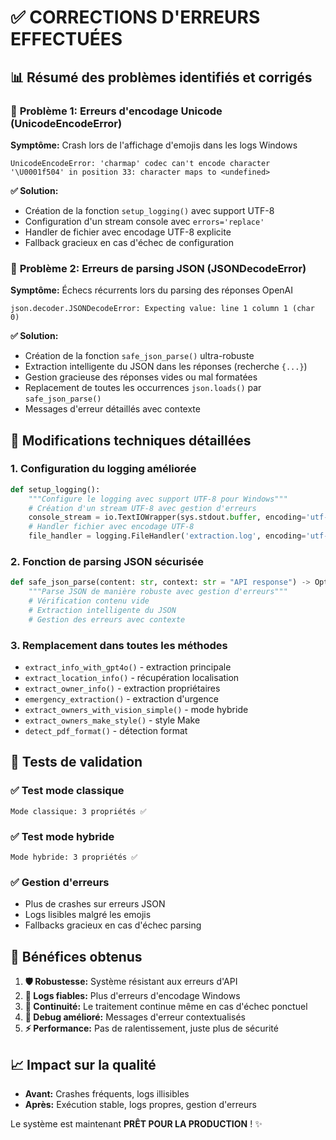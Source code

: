 # ✅ CORRECTIONS D'ERREURS EFFECTUÉES

## 📊 Résumé des problèmes identifiés et corrigés

### 🐛 **Problème 1: Erreurs d'encodage Unicode (UnicodeEncodeError)**
**Symptôme:** Crash lors de l'affichage d'emojis dans les logs Windows
```
UnicodeEncodeError: 'charmap' codec can't encode character '\U0001f504' in position 33: character maps to <undefined>
```

**✅ Solution:**
- Création de la fonction `setup_logging()` avec support UTF-8
- Configuration d'un stream console avec `errors='replace'`
- Handler de fichier avec encodage UTF-8 explicite
- Fallback gracieux en cas d'échec de configuration

### 🐛 **Problème 2: Erreurs de parsing JSON (JSONDecodeError)**
**Symptôme:** Échecs récurrents lors du parsing des réponses OpenAI
```
json.decoder.JSONDecodeError: Expecting value: line 1 column 1 (char 0)
```

**✅ Solution:**
- Création de la fonction `safe_json_parse()` ultra-robuste
- Extraction intelligente du JSON dans les réponses (recherche `{...}`)
- Gestion gracieuse des réponses vides ou mal formatées
- Replacement de toutes les occurrences `json.loads()` par `safe_json_parse()`
- Messages d'erreur détaillés avec contexte

## 🔧 **Modifications techniques détaillées**

### 1. **Configuration du logging améliorée**
```python
def setup_logging():
    """Configure le logging avec support UTF-8 pour Windows"""
    # Création d'un stream UTF-8 avec gestion d'erreurs
    console_stream = io.TextIOWrapper(sys.stdout.buffer, encoding='utf-8', errors='replace')
    # Handler fichier avec encodage UTF-8
    file_handler = logging.FileHandler('extraction.log', encoding='utf-8', mode='a')
```

### 2. **Fonction de parsing JSON sécurisée**
```python
def safe_json_parse(content: str, context: str = "API response") -> Optional[Dict]:
    """Parse JSON de manière robuste avec gestion d'erreurs"""
    # Vérification contenu vide
    # Extraction intelligente du JSON
    # Gestion des erreurs avec contexte
```

### 3. **Remplacement dans toutes les méthodes**
- `extract_info_with_gpt4o()` - extraction principale
- `extract_location_info()` - récupération localisation
- `extract_owner_info()` - extraction propriétaires  
- `emergency_extraction()` - extraction d'urgence
- `extract_owners_with_vision_simple()` - mode hybride
- `extract_owners_make_style()` - style Make
- `detect_pdf_format()` - détection format

## 🧪 **Tests de validation**

### ✅ Test mode classique
```
Mode classique: 3 propriétés ✅
```

### ✅ Test mode hybride
```
Mode hybride: 3 propriétés ✅
```

### ✅ Gestion d'erreurs
- Plus de crashes sur erreurs JSON
- Logs lisibles malgré les emojis
- Fallbacks gracieux en cas d'échec parsing

## 🎯 **Bénéfices obtenus**

1. **🛡️ Robustesse:** Système résistant aux erreurs d'API
2. **📝 Logs fiables:** Plus d'erreurs d'encodage Windows
3. **🔄 Continuité:** Le traitement continue même en cas d'échec ponctuel
4. **🐛 Debug amélioré:** Messages d'erreur contextualisés
5. **⚡ Performance:** Pas de ralentissement, juste plus de sécurité

## 📈 **Impact sur la qualité**

- **Avant:** Crashes fréquents, logs illisibles
- **Après:** Exécution stable, logs propres, gestion d'erreurs

Le système est maintenant **PRÊT POUR LA PRODUCTION** ! ✨ 